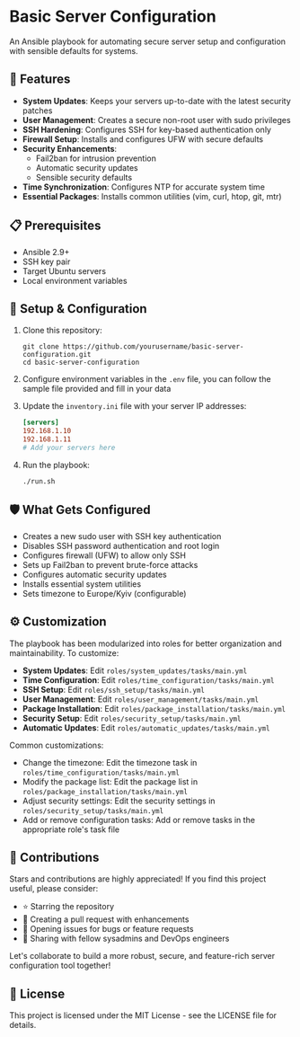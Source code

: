 # Basic Server Configuration

An Ansible playbook for automating secure server setup and configuration with sensible defaults for systems.

## 🚀 Features

- **System Updates**: Keeps your servers up-to-date with the latest security patches
- **User Management**: Creates a secure non-root user with sudo privileges
- **SSH Hardening**: Configures SSH for key-based authentication only
- **Firewall Setup**: Installs and configures UFW with secure defaults
- **Security Enhancements**:
  - Fail2ban for intrusion prevention
  - Automatic security updates
  - Sensible security defaults
- **Time Synchronization**: Configures NTP for accurate system time
- **Essential Packages**: Installs common utilities (vim, curl, htop, git, mtr)

## 📋 Prerequisites

- Ansible 2.9+
- SSH key pair
- Target Ubuntu servers
- Local environment variables

## 🔧 Setup & Configuration

1. Clone this repository:
   ```
   git clone https://github.com/yourusername/basic-server-configuration.git
   cd basic-server-configuration
   ```

2. Configure environment variables in the `.env` file, you can follow the sample file provided and fill in your data

3. Update the `inventory.ini` file with your server IP addresses:
   ```ini
   [servers]
   192.168.1.10
   192.168.1.11
   # Add your servers here
   ```

4. Run the playbook:
   ```
   ./run.sh
   ```

## 🛡️ What Gets Configured

- Creates a new sudo user with SSH key authentication
- Disables SSH password authentication and root login
- Configures firewall (UFW) to allow only SSH
- Sets up Fail2ban to prevent brute-force attacks
- Configures automatic security updates
- Installs essential system utilities
- Sets timezone to Europe/Kyiv (configurable)

## ⚙️ Customization

The playbook has been modularized into roles for better organization and maintainability. To customize:

- **System Updates**: Edit `roles/system_updates/tasks/main.yml`
- **Time Configuration**: Edit `roles/time_configuration/tasks/main.yml`
- **SSH Setup**: Edit `roles/ssh_setup/tasks/main.yml`
- **User Management**: Edit `roles/user_management/tasks/main.yml`
- **Package Installation**: Edit `roles/package_installation/tasks/main.yml`
- **Security Setup**: Edit `roles/security_setup/tasks/main.yml`
- **Automatic Updates**: Edit `roles/automatic_updates/tasks/main.yml`

Common customizations:
- Change the timezone: Edit the timezone task in `roles/time_configuration/tasks/main.yml`
- Modify the package list: Edit the package list in `roles/package_installation/tasks/main.yml`
- Adjust security settings: Edit the security settings in `roles/security_setup/tasks/main.yml`
- Add or remove configuration tasks: Add or remove tasks in the appropriate role's task file

## 🤝 Contributions

Stars and contributions are highly appreciated! If you find this project useful, please consider:

- ⭐ Starring the repository
- 🔀 Creating a pull request with enhancements
- 🐛 Opening issues for bugs or feature requests
- 📢 Sharing with fellow sysadmins and DevOps engineers

Let's collaborate to build a more robust, secure, and feature-rich server configuration tool together!

## 📜 License

This project is licensed under the MIT License - see the LICENSE file for details.
